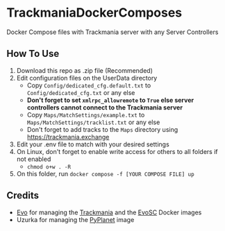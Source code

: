 # TrackmaniaDockerComposes
Docker Compose files with Trackmania server with any Server Controllers

## How To Use

1) Download this repo as .zip file (Recommended)
2) Edit configuration files on the UserData directory
    - Copy `Config/dedicated_cfg.default.txt` to `Config/dedicated_cfg.txt` or any else
    - **Don't forget to set `xmlrpc_allowremote` to `True` else server controllers cannot connect to the Trackmania server**
    - Copy `Maps/MatchSettings/example.txt` to `Maps/MatchSettings/tracklist.txt` or any else
    - Don't forget to add tracks to the `Maps` directory using https://trackmania.exchange
3) Edit your .env file to match with your desired settings
4) On Linux, don't forget to enable write access for others to all folders if not enabled
    - `chmod o+w . -R`
5) On this folder, run `docker compose -f [YOUR COMPOSE FILE] up`

## Credits

- [Evo](https://github.com/evotm) for managing the [Trackmania](https://github.com/EvoTM/docker-trackmania) and the [EvoSC](https://github.com/EvoTM/docker-evosc) Docker images
- Uzurka for managing the [PyPlanet](https://hub.docker.com/r/uzurka/pyplanet-docker) image
